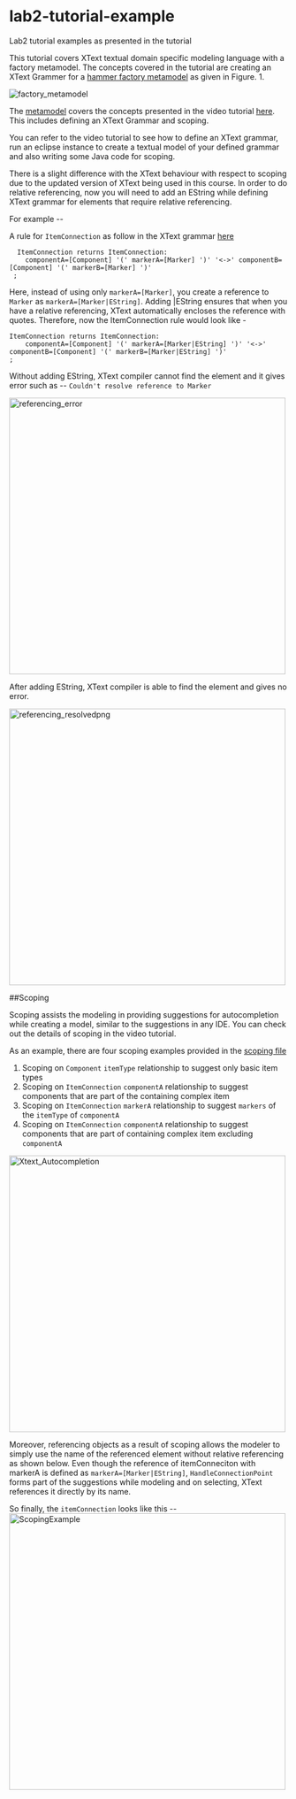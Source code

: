 # lab2-tutorial-example
Lab2 tutorial examples as presented in the tutorial

This tutorial covers XText textual domain specific modeling language with a factory metamodel. The concepts covered in the tutorial are creating an XText Grammer for a [hammer factory metamodel](https://github.com/MEws22/lab2-tutorial-example/tree/main/tutorial) as given in Figure. 1.

![factory_metamodel](https://user-images.githubusercontent.com/12189156/200930038-d0602fa6-83a8-45b3-a3f2-c3af0435003b.png)


The [metamodel](https://github.com/MEws22/lab2-tutorial-example/tree/main/tutorial) covers the concepts presented in the video tutorial [here](https://www.youtube.com/watch?v=EKpqPX5tcn0). This includes defining an XText Grammar and scoping. 

You can refer to the video tutorial to see how to define an XText grammar, run an eclipse instance to create a textual model of your defined grammar and also writing some Java code for scoping.

There is a slight difference with the XText behaviour with respect to scoping due to the updated version of XText being used in this course. In order to do relative referencing, now you will need to add an EString while defining XText grammar for elements that require relative referencing.

For example -- 

A rule for  ```ItemConnection``` as follow in the XText grammar [here](https://github.com/MEws22/lab2-tutorial-example/blob/main/tutorial.xtext/src/at/ac/tuwien/big/Tutorial.xtext)

```
  ItemConnection returns ItemConnection:
	componentA=[Component] '(' markerA=[Marker] ')' '<->' componentB=[Component] '(' markerB=[Marker] ')'
 ;
```
Here, instead of using only ```markerA=[Marker]```, you create a reference to ```Marker``` as ```markerA=[Marker|EString]```. Adding |EString ensures that when you have a relative referencing, XText automatically encloses the reference with quotes. Therefore, now the ItemConnection rule would look like -

```
ItemConnection returns ItemConnection:
	componentA=[Component] '(' markerA=[Marker|EString] ')' '<->' componentB=[Component] '(' markerB=[Marker|EString] ')'
;
```
Without adding EString, XText compiler cannot find the element and it gives error such as -- 
```Couldn't resolve reference to Marker```

<img width="500" alt="referencing_error" src="https://user-images.githubusercontent.com/12189156/200928949-debdf7fc-91e7-4994-8ea1-ab09793a2362.png">

After adding EString, XText compiler is able to find the element and gives no error.

<img width="500" alt="referencing_resolvedpng" src="https://user-images.githubusercontent.com/12189156/200929043-e2a078bf-dbdf-410a-b7d2-1ac923dbba2f.png">

##Scoping

Scoping assists the modeling in providing suggestions for autocompletion while creating a model, similar to the suggestions in any IDE. You can check out the details of scoping in the video tutorial.

As an example, there are four scoping examples provided in the [scoping file](https://github.com/MEws22/lab2-tutorial-example/blob/main/tutorial.xtext/src/org/xtext/example/scoping/TutorialScopeProvider.java)
1. Scoping on ```Component``` ```itemType``` relationship to suggest only basic item types
2. Scoping on ```ItemConnection``` ```componentA``` relationship to suggest components that are part of the containing complex item
3. Scoping on ```ItemConnection``` ```markerA``` relationship to suggest ```markers``` of the ```itemType``` of ```componentA```
4. Scoping on ```ItemConnection``` ```componentA``` relationship to suggest components that are part of containing complex item excluding ```componentA```

<img width="500" alt="Xtext_Autocompletion" src="https://user-images.githubusercontent.com/12189156/200946060-5964dfae-ed87-4d21-8e74-1b301384b14b.png">

Moreover, referencing objects as a result of scoping allows the modeler to simply use the name of the referenced element without relative referencing as shown below. Even though the reference of itemConneciton with markerA is defined as ```markerA=[Marker|EString]```, ```HandleConnectionPoint``` forms part of the suggestions while modeling and on selecting, XText references it directly by its name.

So finally, the ```itemConnection``` looks like this -- 
<img width="500" alt="ScopingExample" src="https://user-images.githubusercontent.com/12189156/200946102-45a58170-2cc7-4bda-946f-f4f32276690b.png">
